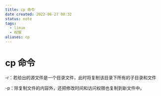 ```yaml
---
title: cp 命令
date created: 2022-06-27 00:32
status: note
tags:
  - linux
  - 权限
aliases: cp
---
```


# cp 命令

-r：若给出的源文件是一个目录文件，此时将复制该目录下所有的子目录和文件

-p：除复制文件的内容外，还把修改时间和访问权限也复制到新文件中。
